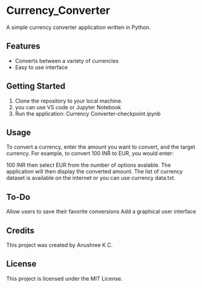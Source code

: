 # Currency_Converter
A simple currency converter application written in Python.

## Features

* Converts between a variety of currencies
* Easy to use interface

## Getting Started

1. Clone the repository to your local machine.
2. you can use VS code or Jupyter Notebook 
3. Run the application:
Currency Converter-checkpoint.ipynb

## Usage
To convert a currency, enter the amount you want to convert, and the target currency. For example, to convert 100 INR to EUR, you would enter:

100 INR then select EUR from the number of options avalable.
The application will then display the converted amount.
The list of currency dataset is available on the internet or you can use currency data.txt.

## To-Do
Allow users to save their favorite conversions
Add a graphical user interface

## Credits
This project was created by Anushree K C.

## License
This project is licensed under the MIT License.
